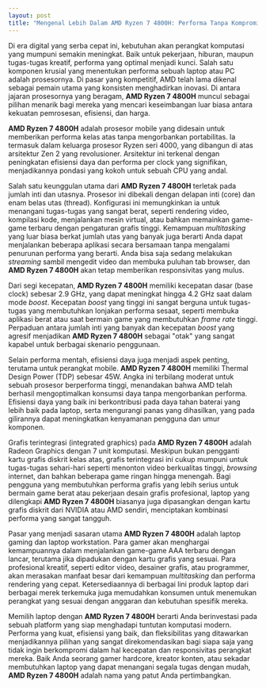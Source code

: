 ```yaml
---
layout: post
title: "Mengenal Lebih Dalam AMD Ryzen 7 4800H: Performa Tanpa Kompromi untuk Kebutuhan Anda"
---
```


Di era digital yang serba cepat ini, kebutuhan akan perangkat komputasi yang mumpuni semakin meningkat. Baik untuk pekerjaan, hiburan, maupun tugas-tugas kreatif, performa yang optimal menjadi kunci. Salah satu komponen krusial yang menentukan performa sebuah laptop atau PC adalah prosesornya. Di pasar yang kompetitif, AMD telah lama dikenal sebagai pemain utama yang konsisten menghadirkan inovasi. Di antara jajaran prosesornya yang beragam, **AMD Ryzen 7 4800H** muncul sebagai pilihan menarik bagi mereka yang mencari keseimbangan luar biasa antara kekuatan pemrosesan, efisiensi, dan harga.

**AMD Ryzen 7 4800H** adalah prosesor mobile yang didesain untuk memberikan performa kelas atas tanpa mengorbankan portabilitas. Ia termasuk dalam keluarga prosesor Ryzen seri 4000, yang dibangun di atas arsitektur Zen 2 yang revolusioner. Arsitektur ini terkenal dengan peningkatan efisiensi daya dan performa per clock yang signifikan, menjadikannya pondasi yang kokoh untuk sebuah CPU yang andal.

Salah satu keunggulan utama dari **AMD Ryzen 7 4800H** terletak pada jumlah inti dan utasnya. Prosesor ini dibekali dengan delapan inti (core) dan enam belas utas (thread). Konfigurasi ini memungkinkan ia untuk menangani tugas-tugas yang sangat berat, seperti rendering video, kompilasi kode, menjalankan mesin virtual, atau bahkan memainkan game-game terbaru dengan pengaturan grafis tinggi. Kemampuan *multitasking* yang luar biasa berkat jumlah utas yang banyak juga berarti Anda dapat menjalankan beberapa aplikasi secara bersamaan tanpa mengalami penurunan performa yang berarti. Anda bisa saja sedang melakukan *streaming* sambil mengedit video dan membuka puluhan tab browser, dan **AMD Ryzen 7 4800H** akan tetap memberikan responsivitas yang mulus.

Dari segi kecepatan, **AMD Ryzen 7 4800H** memiliki kecepatan dasar (base clock) sebesar 2.9 GHz, yang dapat meningkat hingga 4.2 GHz saat dalam mode *boost*. Kecepatan *boost* yang tinggi ini sangat berguna untuk tugas-tugas yang membutuhkan lonjakan performa sesaat, seperti membuka aplikasi berat atau saat bermain game yang membutuhkan *frame rate* tinggi. Perpaduan antara jumlah inti yang banyak dan kecepatan *boost* yang agresif menjadikan **AMD Ryzen 7 4800H** sebagai "otak" yang sangat kapabel untuk berbagai skenario penggunaan.

Selain performa mentah, efisiensi daya juga menjadi aspek penting, terutama untuk perangkat mobile. **AMD Ryzen 7 4800H** memiliki Thermal Design Power (TDP) sebesar 45W. Angka ini terbilang moderat untuk sebuah prosesor berperforma tinggi, menandakan bahwa AMD telah berhasil mengoptimalkan konsumsi daya tanpa mengorbankan performa. Efisiensi daya yang baik ini berkontribusi pada daya tahan baterai yang lebih baik pada laptop, serta mengurangi panas yang dihasilkan, yang pada gilirannya dapat meningkatkan kenyamanan pengguna dan umur komponen.

Grafis terintegrasi (integrated graphics) pada **AMD Ryzen 7 4800H** adalah Radeon Graphics dengan 7 unit komputasi. Meskipun bukan pengganti kartu grafis diskrit kelas atas, grafis terintegrasi ini cukup mumpuni untuk tugas-tugas sehari-hari seperti menonton video berkualitas tinggi, *browsing* internet, dan bahkan beberapa game ringan hingga menengah. Bagi pengguna yang membutuhkan performa grafis yang lebih serius untuk bermain game berat atau pekerjaan desain grafis profesional, laptop yang dilengkapi **AMD Ryzen 7 4800H** biasanya juga dipasangkan dengan kartu grafis diskrit dari NVIDIA atau AMD sendiri, menciptakan kombinasi performa yang sangat tangguh.

Pasar yang menjadi sasaran utama **AMD Ryzen 7 4800H** adalah laptop gaming dan laptop workstation. Para gamer akan menghargai kemampuannya dalam menjalankan game-game AAA terbaru dengan lancar, terutama jika dipadukan dengan kartu grafis yang sesuai. Para profesional kreatif, seperti editor video, desainer grafis, atau programmer, akan merasakan manfaat besar dari kemampuan *multitasking* dan performa rendering yang cepat. Ketersediaannya di berbagai lini produk laptop dari berbagai merek terkemuka juga memudahkan konsumen untuk menemukan perangkat yang sesuai dengan anggaran dan kebutuhan spesifik mereka.

Memilih laptop dengan **AMD Ryzen 7 4800H** berarti Anda berinvestasi pada sebuah platform yang siap menghadapi tuntutan komputasi modern. Performa yang kuat, efisiensi yang baik, dan fleksibilitas yang ditawarkan menjadikannya pilihan yang sangat direkomendasikan bagi siapa saja yang tidak ingin berkompromi dalam hal kecepatan dan responsivitas perangkat mereka. Baik Anda seorang gamer hardcore, kreator konten, atau sekadar membutuhkan laptop yang dapat menangani segala tugas dengan mudah, **AMD Ryzen 7 4800H** adalah nama yang patut Anda pertimbangkan.

